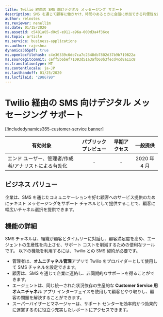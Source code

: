 ```yaml
---
title: Twilio 経由の SMS 向けデジタル メッセージング サポート
description: SMS を通じて顧客に働きかけ、時間のあるときに会話に参加できる利便性を提供します。
author: relnotes
ms.reviewer: nenellim
ms.date: 01/15/2020
ms.assetid: c5481a05-d0c5-e911-a96a-000d3a4f36ce
ms.topic: article
ms.service: business-applications
ms.author: rajeshna
dynamics365pdf: true
ms.openlocfilehash: c4e36339c6de7ca7c2348db7802d37b9b719822a
ms.sourcegitcommit: ceff5b6bef71093d51a3afb60b3fecd4cd8a11c8
ms.translationtype: HT
ms.contentlocale: ja-JP
ms.lasthandoff: 01/25/2020
ms.locfileid: "2986790"
---
```

# <a name="digital-messaging-support-for-sms-through-twilio"></a>Twilio 経由の SMS 向けデジタル メッセージング サポート
[!include[dynamics365-customer-service banner](../includes/dynamics365-customer-service.md)]

| 有効対象    |  パブリック プレビュー | 早期アクセス | 一般提供 | 
| ---------- | :----------: |:----------: |:----------: |
|エンド ユーザー、管理者/作成者/アナリストによる有効化|-|-| 2020 年 4 月|


## <a name="business-value"></a>ビジネス バリュー
<!-- bv start -->
企業は、SMS を通じたコミュニケーションを好む顧客へのサービス提供のためにテキスト メッセージングをサポート チャネルとして提供することで、顧客に幅広いチャネル選択を提供できます。 
<!-- bv end -->



## <a name="feature-details"></a>機能の詳細
<!--feature detail start -->
SMS チャネルは、組織が顧客とタイムリーに対話し、顧客満足度を高め、エージェントの生産性を向上させ、サポート コストを削減するための便利なツールです。 以下の機能を利用するには、Twilio との SMS 契約が必要です。

-   管理者は、**オムニチャネル管理**アプリで Twilio をプロバイダーとして使用して SMS チャネルを設定できます。
-   顧客は、SMS を通じて企業に連絡し、非同期的なサポートを得ることができます。
-   エージェントは、同じ統一された状況依存の生産的な **Customer Service 用オムニチャネル** アプリ インターフェイスを使用して顧客とやり取りし、顧客の問題を解決することができます。
-   スーパーバイザーとマネージャーは、サポート センターを効率的かつ効果的に運営するのに役立つ充実したレポートにアクセスできます。
<!--feature detail end -->









